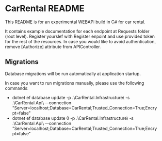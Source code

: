 # CarRental README


This README is for an experimental WEBAPI build in C# for car rental.

It contains example documentation for each endpoint at Requests folder (root level). 
Register yourslef with Register enpoint and use provided token for the rest of the resources.
In case you would like to avoid authentication, remove [Authorize] attribute from APIController.



## Migrations

Database migrations will be run automatically at application startup.

In case you want to run migrations manually, please use the following commands:

- dotnet ef database update -p .\CarRental.Infrastructure\ -s .\CarRental.Api\ --connection "Server=localhost;Database=CarRental;Trusted_Connection=True;Encrypt=false"
- dotnet ef database update 0 -p .\CarRental.Infrastructure\ -s .\CarRental.Api\ --connection "Server=localhost;Database=CarRental;Trusted_Connection=True;Encrypt=false"